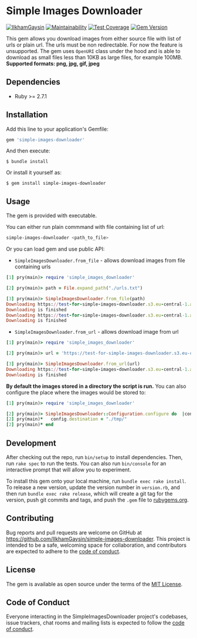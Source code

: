 # Simple Images Downloader

[![IlkhamGaysin](https://circleci.com/gh/IlkhamGaysin/simple-images-downloader.svg?style=svg)](https://circleci.com/gh/IlkhamGaysin/simple-images-downloader)
[![Maintainability](https://api.codeclimate.com/v1/badges/df8b8fea5a09ad512d54/maintainability)](https://codeclimate.com/github/IlkhamGaysin/simple-images-downloader/maintainability)
[![Test Coverage](https://api.codeclimate.com/v1/badges/df8b8fea5a09ad512d54/test_coverage)](https://codeclimate.com/github/IlkhamGaysin/simple-images-downloader/test_coverage)
[![Gem Version](https://badge.fury.io/rb/simple-images-downloader.svg)](https://badge.fury.io/rb/simple-images-downloader)

This gem allows you download images from either source file with list of urls or plain url.
The urls must be non redirectable. For now the feature is unsupported. The gem uses `OpenURI` class under the hood and is able to download as small files less than 10KB as large files, for example 100MB.
**Supported formats: png, jpg, gif, jpeg**

## Dependencies
  - Ruby >= 2.7.1

## Installation

Add this line to your application's Gemfile:

```ruby
gem 'simple-images-downloader'
```

And then execute:

    $ bundle install

Or install it yourself as:

    $ gem install simple-images-downloader

## Usage

The gem is provided with executable.

You can either run plain commmand with file containing list of url:

```bash
simple-images-downloader <path_to_file>
```

Or you can load gem and use public API:

- `SimpleImagesDownloader.from_file` - allows download images from file containing urls

```ruby
[1] pry(main)> require 'simple_images_downloader'

[2] pry(main)> path = File.expand_path("./urls.txt")

[3] pry(main)> SimpleImagesDownloader.from_file(path)
Downloading https://test-for-simple-images-downloader.s3.eu-central-1.amazonaws.com/7.5MB.jpg
Downloading is finished
Downloading https://test-for-simple-images-downloader.s3.eu-central-1.amazonaws.com/less_than_10kb.png
Downloading is finished
```

- `SimpleImagesDownloader.from_url` - allows download image from url

```ruby
[1] pry(main)> require 'simple_images_downloader'

[2] pry(main)> url = 'https://test-for-simple-images-downloader.s3.eu-central-1.amazonaws.com/7.5MB.jpg'

[3] pry(main)> SimpleImagesDownloader.from_url(url)
Downloading https://test-for-simple-images-downloader.s3.eu-central-1.amazonaws.com/7.5MB.jpg
Downloading is finished
```

**By default the images stored in a directory the script is run.**
You can also configure the place where the images would be stored to:

```ruby
[1] pry(main)> require 'simple_images_downloader'

[2] pry(main)> SimpleImagesDownloader::Configuration.configure do  |config|
[2] pry(main)*   config.destination = "./tmp/"
[2] pry(main)* end
```

## Development

After checking out the repo, run `bin/setup` to install dependencies. Then, run `rake spec` to run the tests. You can also run `bin/console` for an interactive prompt that will allow you to experiment.

To install this gem onto your local machine, run `bundle exec rake install`. To release a new version, update the version number in `version.rb`, and then run `bundle exec rake release`, which will create a git tag for the version, push git commits and tags, and push the `.gem` file to [rubygems.org](https://rubygems.org).

## Contributing

Bug reports and pull requests are welcome on GitHub at https://github.com/IlkhamGaysin/simple-images-downloader. This project is intended to be a safe, welcoming space for collaboration, and contributors are expected to adhere to the [code of conduct](https://github.com/IlkhamGaysin/simple-images-downloader/blob/master/CODE_OF_CONDUCT.md).


## License

The gem is available as open source under the terms of the [MIT License](https://opensource.org/licenses/MIT).

## Code of Conduct

Everyone interacting in the SimpleImagesDownloader project's codebases, issue trackers, chat rooms and mailing lists is expected to follow the [code of conduct](https://github.com/IlkhamGaysin/simple-images-downloader/blob/master/CODE_OF_CONDUCT.md).
